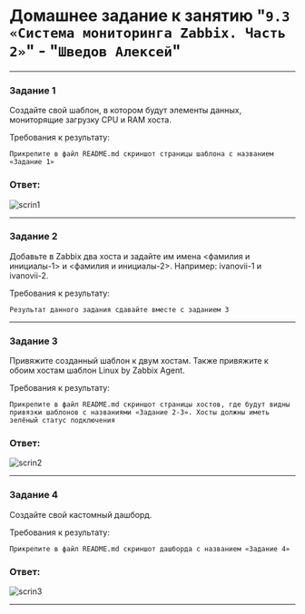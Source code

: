 # Домашнее задание к занятию "`9.3 «Система мониторинга Zabbix. Часть 2»`" - "`Шведов Алексей`"

---

### Задание 1

Создайте свой шаблон, в котором будут элементы данных, мониторящие загрузку CPU и RAM хоста.

Требования к результату:

    Прикрепите в файл README.md скриншот страницы шаблона с названием «Задание 1»

### Ответ:

![scrin1](https://github.com/aleksey-shv/netology-homework/blob/main/my_img/9-03_1.png)

---

### Задание 2

Добавьте в Zabbix два хоста и задайте им имена <фамилия и инициалы-1> и <фамилия и инициалы-2>. Например: ivanovii-1 и ivanovii-2.

Требования к результату:

    Результат данного задания сдавайте вместе с заданием 3

---

### Задание 3

Привяжите созданный шаблон к двум хостам. Также привяжите к обоим хостам шаблон Linux by Zabbix Agent.

Требования к результату:

    Прикрепите в файл README.md скриншот страницы хостов, где будут видны привязки шаблонов с названиями «Задание 2-3». Хосты должны иметь зелёный статус подключения

### Ответ:

![scrin2](https://github.com/aleksey-shv/netology-homework/blob/main/my_img/9-03_2.png)

---

### Задание 4

Создайте свой кастомный дашборд.

Требования к результату:

    Прикрепите в файл README.md скриншот дашборда с названием «Задание 4»

### Ответ:

![scrin3](https://github.com/aleksey-shv/netology-homework/blob/main/my_img/9-03_3.png)

---

